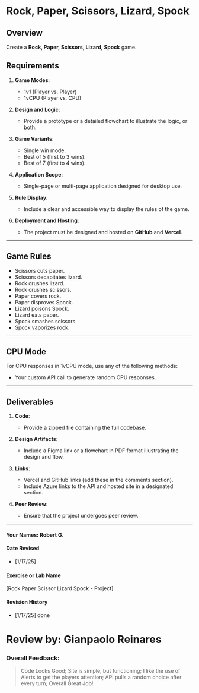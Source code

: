 # Rock, Paper, Scissors, Lizard, Spock  

## Overview  
Create a **Rock, Paper, Scissors, Lizard, Spock** game.  

## Requirements  
1. **Game Modes**:  
   - 1v1 (Player vs. Player)  
   - 1vCPU (Player vs. CPU)  

2. **Design and Logic**:  
   - Provide a prototype or a detailed flowchart to illustrate the logic, or both.  

3. **Game Variants**:  
   - Single win mode.  
   - Best of 5 (first to 3 wins).  
   - Best of 7 (first to 4 wins).  

4. **Application Scope**:  
   - Single-page or multi-page application designed for desktop use.  

5. **Rule Display**:  
   - Include a clear and accessible way to display the rules of the game.  

6. **Deployment and Hosting**:  
   - The project must be designed and hosted on **GitHub** and **Vercel**.  

---

## Game Rules  

- Scissors cuts paper.  
- Scissors decapitates lizard.  
- Rock crushes lizard.  
- Rock crushes scissors.  
- Paper covers rock.  
- Paper disproves Spock.  
- Lizard poisons Spock.  
- Lizard eats paper.  
- Spock smashes scissors.  
- Spock vaporizes rock.  

---

## CPU Mode  

For CPU responses in 1vCPU mode, use any of the following methods:  
- Your custom API call to generate random CPU responses.  

---

## Deliverables  

1. **Code**:  
   - Provide a zipped file containing the full codebase.  

2. **Design Artifacts**:  
   - Include a Figma link or a flowchart in PDF format illustrating the design and flow.  

3. **Links**:  
   - Vercel and GitHub links (add these in the comments section).  
   - Include Azure links to the API and hosted site in a designated section.  

4. **Peer Review**:  
   - Ensure that the project undergoes peer review.  


---

#### Your Names:  Robert G.

#### Date Revised  
- [1/17/25]  

#### Exercise or Lab Name  
[Rock Paper Scissor Lizard Spock - Project]

#### Revision History  
- [1/17/25] done  

# Review by: Gianpaolo Reinares
### Overall Feedback:
> Code Looks Good; Site is simple, but functioning; I like the use of Alerts to get the players attention; API pulls a random choice after every turn; Overall Great Job!
